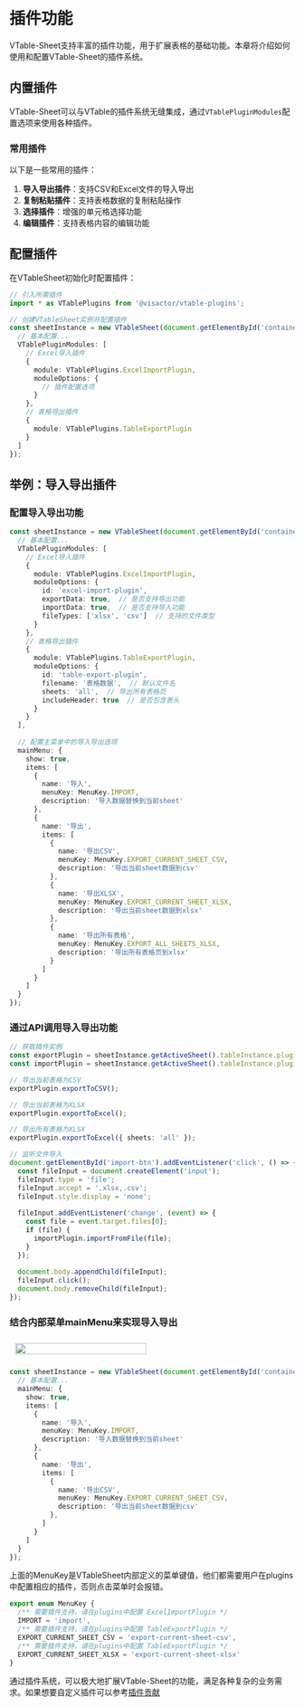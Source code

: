 # 插件功能

VTable-Sheet支持丰富的插件功能，用于扩展表格的基础功能。本章将介绍如何使用和配置VTable-Sheet的插件系统。

## 内置插件

VTable-Sheet可以与VTable的插件系统无缝集成，通过`VTablePluginModules`配置选项来使用各种插件。

### 常用插件

以下是一些常用的插件：

1. **导入导出插件**：支持CSV和Excel文件的导入导出
2. **复制粘贴插件**：支持表格数据的复制粘贴操作
3. **选择插件**：增强的单元格选择功能
4. **编辑插件**：支持表格内容的编辑功能

## 配置插件

在VTableSheet初始化时配置插件：

```typescript
// 引入所需插件
import * as VTablePlugins from '@visactor/vtable-plugins';

// 创建VTableSheet实例并配置插件
const sheetInstance = new VTableSheet(document.getElementById('container'), {
  // 基本配置...
  VTablePluginModules: [
    // Excel导入插件
    {
      module: VTablePlugins.ExcelImportPlugin,
      moduleOptions: {
        // 插件配置选项
      }
    },
    // 表格导出插件
    {
      module: VTablePlugins.TableExportPlugin
    }
  ]
});
```

## 举例：导入导出插件

### 配置导入导出功能

```typescript
const sheetInstance = new VTableSheet(document.getElementById('container'), {
  // 基本配置...
  VTablePluginModules: [
    // Excel导入插件
    {
      module: VTablePlugins.ExcelImportPlugin,
      moduleOptions: {
        id: 'excel-import-plugin',
        exportData: true,  // 是否支持导出功能
        importData: true,  // 是否支持导入功能
        fileTypes: ['xlsx', 'csv']  // 支持的文件类型
      }
    },
    // 表格导出插件
    {
      module: VTablePlugins.TableExportPlugin,
      moduleOptions: {
        id: 'table-export-plugin',
        filename: '表格数据',  // 默认文件名
        sheets: 'all',  // 导出所有表格页
        includeHeader: true  // 是否包含表头
      }
    }
  ],
  
  // 配置主菜单中的导入导出选项
  mainMenu: {
    show: true,
    items: [
      {
        name: '导入',
        menuKey: MenuKey.IMPORT,
        description: '导入数据替换到当前sheet'
      },
      {
        name: '导出',
        items: [
          {
            name: '导出CSV',
            menuKey: MenuKey.EXPORT_CURRENT_SHEET_CSV,
            description: '导出当前sheet数据到csv'
          },
          {
            name: '导出XLSX',
            menuKey: MenuKey.EXPORT_CURRENT_SHEET_XLSX,
            description: '导出当前sheet数据到xlsx'
          },
          {
            name: '导出所有表格',
            menuKey: MenuKey.EXPORT_ALL_SHEETS_XLSX,
            description: '导出所有表格页到xlsx'
          }
        ]
      }
    ]
  }
});
```

### 通过API调用导入导出功能

```typescript
// 获取插件实例
const exportPlugin = sheetInstance.getActiveSheet().tableInstance.pluginManager.getPlugin('table-export-plugin');
const importPlugin = sheetInstance.getActiveSheet().tableInstance.pluginManager.getPlugin('excel-import-plugin');

// 导出当前表格为CSV
exportPlugin.exportToCSV();

// 导出当前表格为XLSX
exportPlugin.exportToExcel();

// 导出所有表格为XLSX
exportPlugin.exportToExcel({ sheets: 'all' });

// 监听文件导入
document.getElementById('import-btn').addEventListener('click', () => {
  const fileInput = document.createElement('input');
  fileInput.type = 'file';
  fileInput.accept = '.xlsx,.csv';
  fileInput.style.display = 'none';
  
  fileInput.addEventListener('change', (event) => {
    const file = event.target.files[0];
    if (file) {
      importPlugin.importFromFile(file);
    }
  });
  
  document.body.appendChild(fileInput);
  fileInput.click();
  document.body.removeChild(fileInput);
});
```
### 结合内部菜单mainMenu来实现导入导出

<div style="display: flex; justify-content: center;  width: 50%;">
  <img src="https://lf9-dp-fe-cms-tos.byteorg.com/obj/bit-cloud/VTable/guide/mainMenu.png"  style="width: 100%; object-fit: contain; padding: 10px;">
</div>

```typescript
const sheetInstance = new VTableSheet(document.getElementById('container'), {
  // 基本配置...
  mainMenu: {
    show: true,
    items: [
      {
        name: '导入',
        menuKey: MenuKey.IMPORT,
        description: '导入数据替换到当前sheet'
      },
      {
        name: '导出',
        items: [
          {
            name: '导出CSV',
            menuKey: MenuKey.EXPORT_CURRENT_SHEET_CSV,
            description: '导出当前sheet数据到csv'
          },
        ]
      }
    ]
  }
});
```
上面的MenuKey是VTableSheet内部定义的菜单键值，他们都需要用户在plugins中配置相应的插件，否则点击菜单时会报错。

```typescript
export enum MenuKey {
  /** 需要插件支持，请在plugins中配置 ExcelImportPlugin */
  IMPORT = 'import',
  /** 需要插件支持，请在plugins中配置 TableExportPlugin */
  EXPORT_CURRENT_SHEET_CSV = 'export-current-sheet-csv',
  /** 需要插件支持，请在plugins中配置 TableExportPlugin */
  EXPORT_CURRENT_SHEET_XLSX = 'export-current-sheet-xlsx'
}
```


通过插件系统，可以极大地扩展VTable-Sheet的功能，满足各种复杂的业务需求。如果想要自定义插件可以参考[插件贡献](../plugin/contribute.md)

